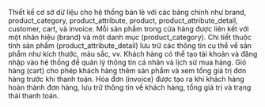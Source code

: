 Thiết kế cơ sở dữ liệu cho hệ thống bán lẻ với các bảng chính như brand, product_category, product_attribute, product, product_attribute_detail, customer, cart, và invoice.
Mỗi sản phẩm trong cửa hàng được liên kết với một nhãn hiệu (brand) và một danh mục (product_category).
Chi tiết thuộc tính sản phẩm (product_attribute_detail) lưu trữ các thông tin cụ thể về sản phẩm như kích thước, màu sắc, vv.
Khách hàng có thể tạo tài khoản và đăng nhập vào hệ thống để quản lý thông tin cá nhân và lịch sử mua hàng.
Giỏ hàng (cart) cho phép khách hàng thêm sản phẩm và xem tổng giá trị đơn hàng trước khi thanh toán.
Hóa đơn (invoice) được tạo ra khi khách hàng hoàn thành đơn hàng, lưu trữ thông tin về khách hàng, tổng giá trị và trạng thái thanh toán.